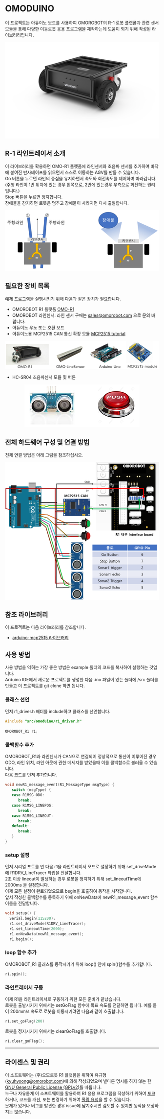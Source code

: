# OMODUINO

이 프로젝트는 아듀이노 보드를 사용하여 OMOROBOT의 R-1 로봇 플랫폼과 관련 센서 모듈을 통해 다양한 이동로봇 응용 프로그램을 제작하는데 도움이 되기 위해 작성된 라이브러리입니다.  
<div align="center">
  <img src="images/omo_r1.png">
</div>

## R-1 라인트레이서 소개

이 라이브러리를 확용하면 OMO-R1 플랫폼에 라인센서와 초음파 센서를 추가하여 바닥에 붙여진 반사테이프를 읽으면서 스스로 이동하는 AGV를 만들 수 있습니다.  
Go 버튼을 누르면 라인의 중심을 유지하면서 속도와 회전속도를 제어하며 따라갑니다. (주행 라인이 1번 위치에 있는 경우 왼쪽으로, 2번에 있는경우 우측으로 회전하는 원리입니다.)  
Stop 버튼을 누르면 정지합니다.  
장애물을 감지하면 로봇은 멈추고 장애물이 사라지면 다시 출발합니다.  

<div align="center">
  <img src="images/linetracer_intro.png">
</div>


## 필요한 장비 목록

예제 프로그램을 실행시키기 위해 다음과 같은 장치가 필요합니다.

 - OMOROBOT R1 플랫폼 [OMO-R1](https://www.omorobot.com/omo-r1)
 - OMOROBOT 라인센서: 라인 센서 구매는 sales@omorobot.com 으로 문의 바랍니다.
 - 아듀이노 우노 또는 호환 보드
 - 아듀이노용 MCP2515 CAN 통신 확장 모듈 [MCP2515 tutorial](https://www.electronicshub.org/arduino-mcp2515-can-bus-tutorial/)
<div align="center">
  <img src="images/components.png">
</div>

 - HC-SR04 초음파센서 모듈 및 버튼  
<div align="center">
  <img src="images/sensors.png">
</div>

## 전체 하드웨어 구성 및 연결 방법

전체 연결 방법은 아래 그림을 참조하십시오. 

<div align="center">
  <img src="images/hardware.png">
</div>

## 참조 라이브러리

 이 프로젝트는 다음 라이브러리를 참조합니다.
  - [arduino-mcp2515 라이브러리](https://github.com/autowp/arduino-mcp2515)

## 사용 방법

사용 방법을 익히는 가장 좋은 방법은 example 폴더의 코드를 복사하여 실행하는 것입니다.  
Arduino IDE에서 새로운 프로젝트를 생성한 다음 .ino 파일이 있는 폴더에 /src 폴더를 만들고 이 프로젝트를 git clone 하면 됩니다. 

### 클래스 선언

먼저 r1_driver.h 헤더를 include하고 클래스를 선언합니다.

```C++
#include "src/omoduino/r1_driver.h"

OMOROBOT_R1 r1;
```

### 콜백함수 추가

OMOROBOT_R1과 라인센서가 CAN으로 연결되어 정상적으로 통신이 이루어진 경우 ODO, 라인 위치, 라인 아웃에 관한 메세지를 받았을때 이를 콜백함수로 불러올 수 있습니다.  
다음 코드를 먼저 추가합니다.

```C++
void newR1_message_event(R1_MessageType msgType) {
   switch (msgType) {
   case R1MSG_ODO:
      break;
   case R1MSG_LINEPOS:
      break;
   case R1MSG_LINEOUT:
      break;
   default:
      break;
   }
}
```

### setup 설정

먼저 시리얼 포트를 연 다음 r1을 라인트레이서 모드로 설정하기 위해 set_driveMode에 R1DRV_LineTracer 타입을 전달합니다.  
2초 이상 lineout이 발생하는 경우 로봇을 정지하기 위해 set_lineoutTime에 2000ms 을 설정합니다.  
이제 모든 설정이 완료되었으므로 begin을 호출하여 동작을 시작합니다.  
앞서 작성한 콜백함수를 등록하기 위해 onNewData에 newR1_message_event 함수 이름을 전달합니다.

```C++
void setup() {
  Serial.begin(115200);
  r1.set_driveMode(R1DRV_LineTracer);
  r1.set_lineoutTime(2000);
  r1.onNewData(newR1_message_event);
  r1.begin();
```

### loop 함수 추가

OMOROBOT_R1 클래스를 동작시키기 위해 loop() 안에 spin()함수를 추가합니다.

```C++
r1.spin();
```

### 라인트레이서 구동

이제 R1을 라인트레이서로 구동하기 위한 모든 준비가 끝났습니다.  
로봇을 출발시키기 위해서는 setGoFlag 함수에 목표 속도를 전달하면 됩니다.
예를 들어 200mm/s 속도로 로봇을 이동시키려면 다음과 같이 호출합니다.

```C++
r1.set_goFlag(200)
```

로봇을 정지시키기 위해서는 clearGoFlag를 호출합니다.
```C++
r1.clear_goFlag();
```

----

## 라이센스 및 권리

이 소프트웨어는 (주)오모로봇 R1 플랫폼을 위하여 유규형 ([kyuhyoong@omorobot.com](kyuhyoong@omorobot.com "kyuhyoong@omorobot.com"))에 의해 작성되었으며 별다른 명시를 하지 않는 한 [GNU General Public License (GPLv2)](https://www.gnu.org/licenses/old-licenses/gpl-2.0.en.html)를 따릅니다.  
누구나 자유롭게 이 소프트웨어를 활용하여 R1 응용 프로그램을 작성하기 위하여 [포크](https://help.github.com/articles/fork-a-repo)하거나, 코드를 개선, 또는 변경하기 위해여 [풀링 요청](https://help.github.com/articles/using-pull-requests)을 할 수 있습니다.  
문제가 있거나 버그를 발견한 경우 issue에 남겨주시면 검토할 수 있지만 동작을 보장하지는 않습니다.
